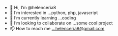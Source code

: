- 👋 Hi, I’m @helenceria8
- 👀 I’m interested in ...python, php, javascript
- 🌱 I’m currently learning ...coding
- 💞️ I’m looking to collaborate on ...some cool project
- 📫 How to reach me ...helenceria8@gmail.com

<!---
helenceria8/helenceria8 is a ✨ special ✨ repository because its `README.md` (this file) appears on your GitHub profile.
You can click the Preview link to take a look at your changes.
--->
